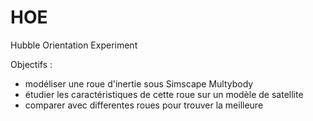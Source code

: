 # HOE
Hubble Orientation Experiment

Objectifs :
- modéliser une roue d'inertie sous Simscape Multybody
- étudier les caractéristiques de cette roue sur un modèle de satellite
- comparer avec differentes roues pour trouver la meilleure